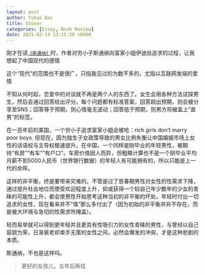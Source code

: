 ```yaml
---
layout: post
author: Yuhao Dai
title: Stoner
categories: [Essay, Book Review]
date: 2021-02-14 23:15:20 +0900
---
```


刚才在读[`《斯通纳》`](http://t.cn/A6trHuwG)时，作者对穷小子斯通纳向富家小姐伊迪丝追求的过程，让我想起了中国现代的感情

这个“现代”的范围也不是很广，只指我见过的为数不多的，尤指以互联网发端的爱情

不知从何时起，恋爱中的对谈就不再是两个人的东西了。女生会用各种方法试探男生，然后会通过回答给出评分。每个问题都有标准答案，回答超出预期，则会被分享至SNS；回答等于预期，则心情毫无波动；回答低于预期，则男方将被盖上“直男”的标签。

在一百年前的美国，一个穷小子追求富家小姐会被呛：rich girls don’t marry poor boys. 但现在，因为独生子女政策导致的男女比例失衡让中国婚姻市场上女性的话语权与主导权极速提升。在中国，一个同样是刚毕业的年轻男性，被期待“有房”“有车”“有户口”。车房价值因人而异，但粗略计算也不是一个刚毕业平均月薪不到5000人民币（世界银行数据）的年轻人有可能拥有的，所以只能是上一代的余晖。

这样的非平衡，终是要带来灾难的。不管是过了思春期男性对女性的性需求下降，通过提升社会地位而使受欢迎程度上升，抑或获得一个较自己年少数年的少女的青睐的可能性上升，都会使男性开始思考这种当初的非平衡的坏处。年轻时付出一切追求的女性，现在看来并不“值”那么多付出了（因为初始的非平衡并非不存在，而是被大环境与急切的性需求所掩盖）。

轻而易举就可以得到更年轻并且更具有性吸引力的女性青睐的男性，与曾经以自己容貌为荣，日渐衰老却束手无策的女性之间，必然会爆发的冲突，才是这种悲剧的本质。

斯通纳，不也是这样吗。

> 更好的女孩儿，五年后再找

